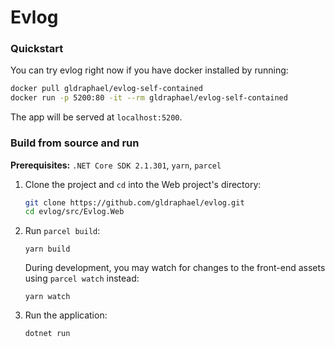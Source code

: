 # Evlog

### Quickstart

You can try evlog right now if you have docker installed by running:

```bash
docker pull gldraphael/evlog-self-contained
docker run -p 5200:80 -it --rm gldraphael/evlog-self-contained
```

The app will be served at `localhost:5200`.


### Build from source and run

**Prerequisites:** `.NET Core SDK 2.1.301`, `yarn`, `parcel`

1. Clone the project and `cd` into the Web project's directory:
    ```bash
    git clone https://github.com/gldraphael/evlog.git
    cd evlog/src/Evlog.Web
    ```
1. Run `parcel build`:    
    ```
    yarn build
    ```
    During development, you may watch for changes to the front-end assets using `parcel watch` instead:
    ```
    yarn watch
    ```

3. Run the application:
    ```
    dotnet run
    ```
